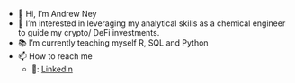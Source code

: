- 👋 Hi, I’m Andrew Ney
- 👀 I’m interested in leveraging my analytical skills as a chemical engineer to guide my crypto/ DeFi investments.
- 📚 I’m currently teaching myself R, SQL and Python
- 📫 How to reach me
  - 🏢: [LinkedIn](https://www.linkedin.com/in/andrew-ney/)

<!---
andrewney/andrewney is a ✨ special ✨ repository because its `README.md` (this file) appears on your GitHub profile.
You can click the Preview link to take a look at your changes.
--->
